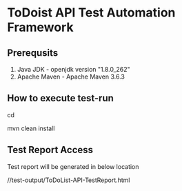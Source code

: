 # ToDoist API Test Automation Framework

## Prerequsits
1. Java JDK - openjdk version "1.8.0_262"
2. Apache Maven - Apache Maven 3.6.3

## How to execute test-run

cd <project-dir>  
  
mvn clean install

## Test Report Access

Test report will be generated in below location
  
/<project-dir>/test-output/ToDoList-API-TestReport.html
